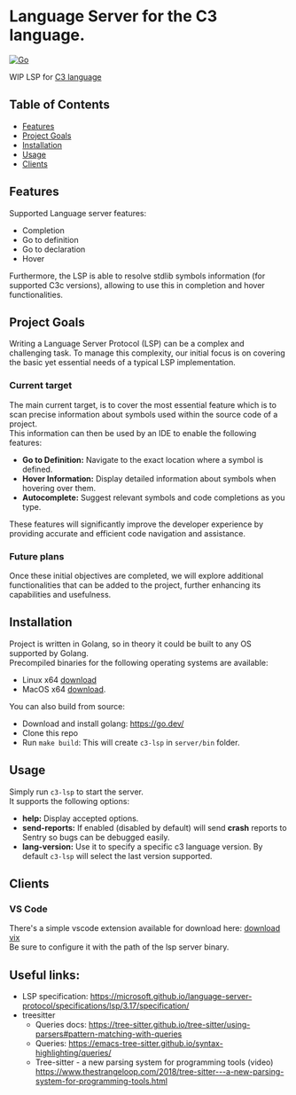 # Language Server for the C3 language.
[![Go](https://github.com/pherrymason/c3-lsp/actions/workflows/go.yml/badge.svg)](https://github.com/pherrymason/c3-lsp/actions/workflows/go.yml)

WIP LSP for [C3 language](https://github.com/c3lang/c3c)  


## Table of Contents

- [Features](#Features)
- [Project Goals](#project-goals)
- [Installation](#Installation)
- [Usage](#Usage)
- [Clients](#Clients)

## Features
Supported Language server features:

- Completion
- Go to definition
- Go to declaration
- Hover

Furthermore, the LSP is able to resolve stdlib symbols information (for supported C3c versions), allowing to use this in completion and hover functionalities.

## Project Goals
Writing a Language Server Protocol (LSP) can be a complex and challenging task. To manage this complexity, our initial focus is on covering the basic yet essential needs of a typical LSP implementation.

### Current target
The main current target, is to cover the most essential feature which is to scan precise information about symbols used within the source code of a project.  
This information can then be used by an IDE to enable the following features:

- **Go to Definition:** Navigate to the exact location where a symbol is defined.
- **Hover Information:** Display detailed information about symbols when hovering over them.
- **Autocomplete:** Suggest relevant symbols and code completions as you type.

These features will significantly improve the developer experience by providing accurate and efficient code navigation and assistance.

### Future plans
Once these initial objectives are completed, we will explore additional functionalities that can be added to the project, further enhancing its capabilities and usefulness.

## Installation
Project is written in Golang, so in theory it could be built to any OS supported by Golang.  
Precompiled binaries for the following operating systems are available:

- Linux x64 [download](https://github.com/pherrymason/c3-lsp/releases/download/latest/linux-amd64-c3lsp.zip)  
- MacOS x64 [download](https://github.com/pherrymason/c3-lsp/releases/download/latest/darwin-amd64-c3lsp.zip).

You can also build from source:

- Download and install golang: https://go.dev/
- Clone this repo
- Run `make build`: This will create `c3-lsp` in `server/bin` folder.


## Usage
Simply run `c3-lsp` to start the server.  
It supports the following options:
- **help:** Display accepted options.
- **send-reports:** If enabled (disabled by default) will send __crash__ reports to Sentry so bugs can be debugged easily.
- **lang-version:** Use it to specify a specific c3 language version. By default `c3-lsp` will select the last version supported.


## Clients

### VS Code
There's a simple vscode extension available for download here: [download vix](https://github.com/pherrymason/c3-lsp/releases/download/latest/c3-lsp-client-0.0.1.vsix)  
Be sure to configure it with the path of the lsp server binary.


## Useful links:
- LSP specification: https://microsoft.github.io/language-server-protocol/specifications/lsp/3.17/specification/
- treesitter
  - Queries docs: https://tree-sitter.github.io/tree-sitter/using-parsers#pattern-matching-with-queries
  - Queries: https://emacs-tree-sitter.github.io/syntax-highlighting/queries/
  - Tree-sitter - a new parsing system for programming tools (video) https://www.thestrangeloop.com/2018/tree-sitter---a-new-parsing-system-for-programming-tools.html
